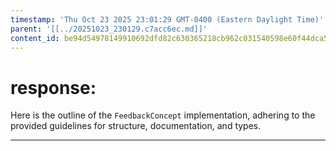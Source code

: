 ```yaml
---
timestamp: 'Thu Oct 23 2025 23:01:29 GMT-0400 (Eastern Daylight Time)'
parent: '[[../20251023_230129.c7acc6ec.md]]'
content_id: be94d54978149910692dfd82c630365218cb962c031540598e60f44dca54b734
---
```


# response:

Here is the outline of the `FeedbackConcept` implementation, adhering to the provided guidelines for structure, documentation, and types.

***
